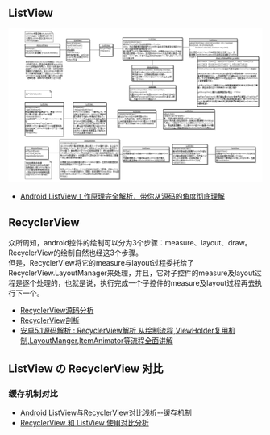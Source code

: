 ## ListView
<img src="ListView.png">



* [Android ListView工作原理完全解析，带你从源码的角度彻底理解](http://blog.csdn.net/guolin_blog/article/details/44996879)

## RecyclerView
众所周知，android控件的绘制可以分为3个步骤：measure、layout、draw。RecyclerView的绘制自然也经这3个步骤。  
但是，RecyclerView将它的measure与layout过程委托给了RecyclerView.LayoutManager来处理，并且，它对子控件的measure及layout过程是逐个处理的，也就是说，执行完成一个子控件的measure及layout过程再去执行下一个。






* [RecyclerView源码分析](http://mouxuejie.com/blog/2016-03-06/recyclerview-analysis/)
* [RecyclerView剖析](http://blog.csdn.net/qq_23012315/article/details/50807224)
* [安卓5.1源码解析 : RecyclerView解析 从绘制流程,ViewHolder复用机制,LayoutManger,ItemAnimator等流程全面讲解](http://blog.csdn.net/hfyd_/article/details/53910631?_t_t_t=0.81394347618334)


## ListView の RecyclerView 对比
### 缓存机制对比

* [Android ListView与RecyclerView对比浅析--缓存机制](http://dev.qq.com/topic/5811d3e3ab10c62013697408)
* [RecyclerView 和 ListView 使用对比分析](http://www.jianshu.com/p/f592f3715ae2)
